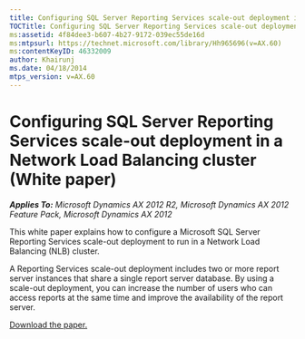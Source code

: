 ```yaml
---
title: Configuring SQL Server Reporting Services scale-out deployment in a Network Load Balancing cluster (White paper)
TOCTitle: Configuring SQL Server Reporting Services scale-out deployment in a Network Load Balancing cluster (White paper)
ms:assetid: 4f84dee3-b607-4b27-9172-039ec55de16d
ms:mtpsurl: https://technet.microsoft.com/library/Hh965696(v=AX.60)
ms:contentKeyID: 46332009
author: Khairunj
ms.date: 04/18/2014
mtps_version: v=AX.60
---
```


# Configuring SQL Server Reporting Services scale-out deployment in a Network Load Balancing cluster (White paper) 


_**Applies To:** Microsoft Dynamics AX 2012 R2, Microsoft Dynamics AX 2012 Feature Pack, Microsoft Dynamics AX 2012_

This white paper explains how to configure a Microsoft SQL Server Reporting Services scale-out deployment to run in a Network Load Balancing (NLB) cluster.

A Reporting Services scale-out deployment includes two or more report server instances that share a single report server database. By using a scale-out deployment, you can increase the number of users who can access reports at the same time and improve the availability of the report server.

[Download the paper.](https://go.microsoft.com/fwlink/?linkid=248235)

  


